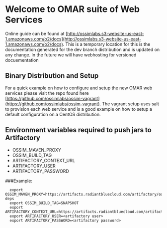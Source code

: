 # Welcome to OMAR suite of Web Services

Online guide can be found at [http://ossimlabs.s3-website-us-east-1.amazonaws.com/o2/docs](http://ossimlabs.s3-website-us-east-1.amazonaws.com/o2/docs).   This is a temporary location for this is the documentation generated for the dev branch distribution and is updated on any change.  In the future we will have webhosting for versioned docuementation

## Binary Distribution and Setup

For a quick example on how to configure and setup the new OMAR web services please visit the repo found here [https://github.com/ossimlabs/ossim-vagrant](https://github.com/ossimlabs/ossim-vagrant). The vagrant setup uses salt to provision each web service and is a good example on how to setup a default configuration on a CentOS distribution.

## Environment variables required to push jars to Artifactory

- OSSIM_MAVEN_PROXY
- OSSIM_BUILD_TAG
- ARTIFACTORY_CONTEXT_URL
- ARTIFACTORY_USER
- ARTIFACTORY_PASSWORD

###Example:
```
  export OSSIM_MAVEN_PROXY=https://artifacts.radiantbluecloud.com/artifactory/ossim-deps
  export OSSIM_BUILD_TAG=SNAPSHOT
  export ARTIFACTORY_CONTEXT_URL=https://artifacts.radiantbluecloud.com/artifactory
  export ARTIFACTORY_USER=<artifactory user>
  export ARTIFACTORY_PASSWORD=<artifactory password>
```
